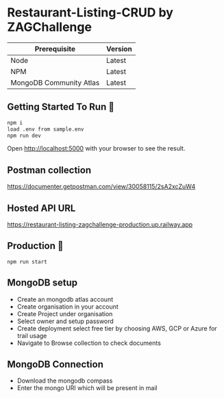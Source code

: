 # Restaurant-Listing-CRUD by ZAGChallenge

| Prerequisite  | Version|
| ------------- | ------------- |
| Node  | Latest  |
| NPM  | Latest |
| MongoDB Community Atlas | Latest |

## Getting Started To Run 🚀

```bash
npm i
load .env from sample.env
npm run dev
```

Open [http://localhost:5000](http://localhost:5000) with your browser to see the result.

## Postman collection

https://documenter.getpostman.com/view/30058115/2sA2xcZuW4

## Hosted API URL

https://restaurant-listing-zagchallenge-production.up.railway.app

## Production 🚨

```
npm run start
```

## MongoDB setup

- Create an mongodb atlas account
- Create organisation in your account
- Create Project under organisation 
- Select owner and setup password
- Create deployment select free tier by choosing AWS, GCP or Azure for trail usage
- Navigate to Browse collection to check documents

## MongoDB Connection

- Download the mongodb compass
- Enter the mongo URI which will be present in mail